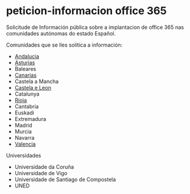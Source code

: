 # peticion-informacion office 365
Solicitude de Información pública sobre a implantacion de office 365 nas comunidades autónomas do estado Español.

Comunidades que se lles solitica a información:
* [Andalucia](https://github.com/polo-software-libre-na-educacion-galega/peticion-informacion-office-365/tree/master/andalucia)
* [Asturias](https://github.com/polo-software-libre-na-educacion-galega/peticion-informacion-office-365/tree/master/asturias)
* Baleares
* [Canarias](https://github.com/polo-software-libre-na-educacion-galega/peticion-informacion-office-365/tree/master/canarias)
* Castela a Mancha
* [Castela e Leon](https://github.com/polo-software-libre-na-educacion-galega/peticion-informacion-office-365/tree/master/castela%20e%20leon)
* Catalunya
* [Rioja](https://github.com/polo-software-libre-na-educacion-galega/peticion-informacion-office-365/tree/master/rioja)
* Cantabria
* Euskadi
* Extremadura
* Madrid
* Murcia
* Navarra
* [Valencia](https://github.com/polo-software-libre-na-educacion-galega/peticion-informacion-office-365/tree/master/valencia)


Universidades
* Universidade da Coruña
* Universidade de Vigo
* Universidade de Santiago de Compostela
* UNED

